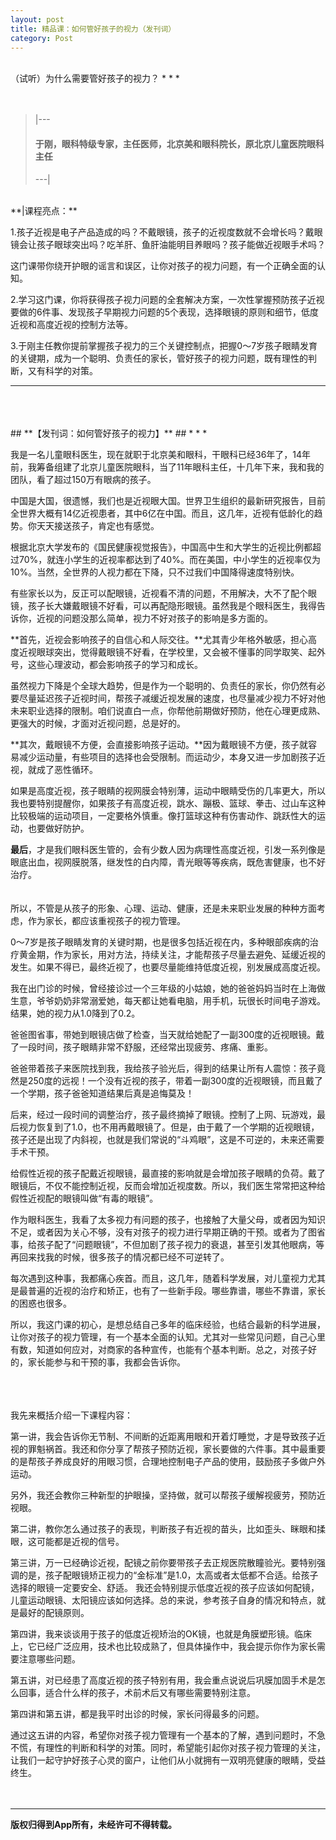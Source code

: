 ```yaml
---
layout: post
title: 精品课：如何管好孩子的视力（发刊词）
category: Post
---
```

<br />
（试听）为什么需要管好孩子的视力？
* * *
<br />
<br />
<br />


<blockquote>|---

#### **于刚，眼科特级专家，主任医师，北京美和眼科院长，原北京儿童医院眼科主任** ####

---|</blockquote>

<br />
**|课程亮点：**

1.孩子近视是电子产品造成的吗？不戴眼镜，孩子的近视度数就不会增长吗？戴眼镜会让孩子眼球突出吗？吃羊肝、鱼肝油能明目养眼吗？孩子能做近视眼手术吗？

这门课带你绕开护眼的谣言和误区，让你对孩子的视力问题，有一个正确全面的认知。

2.学习这门课，你将获得孩子视力问题的全套解决方案，一次性掌握预防孩子近视要做的6件事、发现孩子早期视力问题的5个表现，选择眼镜的原则和细节，低度近视和高度近视的控制方法等。

3.于刚主任教你提前掌握孩子视力的三个关键控制点，把握0～7岁孩子眼睛发育的关键期，成为一个聪明、负责任的家长，管好孩子的视力问题，既有理性的判断，又有科学的对策。

* * *
<br />
<br />
<br />
## **【发刊词：如何管好孩子的视力】** ##
* * *

我是一名儿童眼科医生，现在就职于北京美和眼科，干眼科已经36年了，14年前，我筹备组建了北京儿童医院眼科，当了11年眼科主任，十几年下来，我和我的团队，看了超过150万有眼病的孩子。

中国是大国，很遗憾，我们也是近视眼大国。世界卫生组织的最新研究报告，目前全世界大概有14亿近视患者，其中6亿在中国。而且，这几年，近视有低龄化的趋势。你天天接送孩子，肯定也有感觉。

根据北京大学发布的《国民健康视觉报告》，中国高中生和大学生的近视比例都超过70%，就连小学生的近视率都达到了40%。而在美国，中小学生的近视率仅为10%。当然，全世界的人视力都在下降，只不过我们中国降得速度特别快。

有些家长以为，反正可以配眼镜，近视看不清的问题，不用解决，大不了配个眼镜，孩子长大嫌戴眼镜不好看，可以再配隐形眼镜。虽然我是个眼科医生，我得告诉你，近视的问题没那么简单，视力不好对孩子的影响是多方面的。

**首先，近视会影响孩子的自信心和人际交往。**尤其青少年格外敏感，担心高度近视眼球突出，觉得戴眼镜不好看，在学校里，又会被不懂事的同学取笑、起外号，这些心理波动，都会影响孩子的学习和成长。

虽然视力下降是个全球大趋势，但是作为一个聪明的、负责任的家长，你仍然有必要尽量延迟孩子近视时间，帮孩子减缓近视发展的速度，也尽量减少视力不好对他未来职业选择的限制。咱们说直白一点，你帮他前期做好预防，他在心理更成熟、更强大的时候，才面对近视问题，总是好的。

**其次，戴眼镜不方便，会直接影响孩子运动。**因为戴眼镜不方便，孩子就容易减少运动量，有些项目的选择也会受限制。而运动少，本身又进一步加剧孩子近视，就成了恶性循环。

如果是高度近视，孩子眼睛的视网膜会特别薄，运动中眼睛受伤的几率更大，所以我也要特别提醒你，如果孩子有高度近视，跳水、蹦极、篮球、拳击、过山车这种比较极端的运动项目，一定要格外慎重。像打篮球这种有伤害动作、跳跃性大的运动，也要做好防护。

**最后**，才是我们眼科医生管的，会有少数人因为病理性高度近视，引发一系列像是眼底出血，视网膜脱落，继发性的白内障，青光眼等等疾病，既危害健康，也不好治疗。
<br />
<br />
<br />
所以，不管是从孩子的形象、心理、运动、健康，还是未来职业发展的种种方面考虑，作为家长，都应该重视孩子的视力管理。

0～7岁是孩子眼睛发育的关键时期，也是很多包括近视在内，多种眼部疾病的治疗黄金期，作为家长，用对方法，持续关注，才能帮孩子尽量去避免、延缓近视的发生。如果不得已，最终近视了，也要尽量能维持低度近视，别发展成高度近视。

我在出门诊的时候，曾经接诊过一个三年级的小姑娘，她的爸爸妈妈当时在上海做生意，爷爷奶奶非常溺爱她，每天都让她看电脑，用手机，玩很长时间电子游戏。结果，她的视力从1.0降到了0.2。

爸爸图省事，带她到眼镜店做了检查，当天就给她配了一副300度的近视眼镜。戴了一段时间，孩子眼睛非常不舒服，还经常出现疲劳、疼痛、重影。

爸爸带着孩子来医院找到我，我给孩子验光后，得到的结果让所有人震惊：孩子竟然是250度的远视！一个没有近视的孩子，带着一副300度的近视眼镜，而且戴了一个学期，孩子爸爸知道结果后真是追悔莫及！

后来，经过一段时间的调整治疗，孩子最终摘掉了眼镜。控制了上网、玩游戏，最后视力恢复到了1.0，也不用再戴眼镜了。但是，由于戴了一个学期的近视眼镜，孩子还是出现了内斜视，也就是我们常说的“斗鸡眼”，这是不可逆的，未来还需要手术干预。

给假性近视的孩子配戴近视眼镜，最直接的影响就是会增加孩子眼睛的负荷。戴了眼镜后，不仅不能控制近视，反而会增加近视度数。所以，我们医生常常把这种给假性近视配的眼镜叫做“有毒的眼镜”。

作为眼科医生，我看了太多视力有问题的孩子，也接触了大量父母，或者因为知识不足，或者因为关心不够，没有对孩子的视力进行早期正确的干预。或者为了图省事，给孩子配了“问题眼镜”，不但加剧了孩子视力的衰退，甚至引发其他眼病，等再回来找我的时候，很多孩子的情况都已经不可逆转了。

每次遇到这种事，我都痛心疾首。而且，这几年，随着科学发展，对儿童视力尤其是最普遍的近视的治疗和矫正，也有了一些新手段。哪些靠谱，哪些不靠谱，家长的困惑也很多。

所以，我这门课的初心，是想总结自己多年的临床经验，也结合最新的科学进展，让你对孩子的视力管理，有一个基本全面的认知。尤其对一些常见问题，自己心里有数，知道如何应对，对商家的各种宣传，也能有个基本判断。总之，对孩子好的，家长能参与和干预的事，我都会告诉你。

<br />
<br />
<br />
我先来概括介绍一下课程内容：

第一讲，我会告诉你无节制、不间断的近距离用眼和开着灯睡觉，才是导致孩子近视的罪魁祸首。我还和你分享了帮孩子预防近视，家长要做的六件事。其中最重要的是帮孩子养成良好的用眼习惯，合理地控制电子产品的使用，鼓励孩子多做户外运动。

另外，我还会教你三种新型的护眼操，坚持做，就可以帮孩子缓解视疲劳，预防近视眼。

第二讲，教你怎么通过孩子的表现，判断孩子有近视的苗头，比如歪头、眯眼和揉眼，这可能都是近视的信号。

第三讲，万一已经确诊近视，配镜之前你要带孩子去正规医院散瞳验光。要特别强调的是，孩子配眼镜矫正视力的“金标准”是1.0，太高或者太低都不合适。给孩子选择的眼镜一定要安全、舒适。
我还会特别提示低度近视的孩子应该如何配镜，儿童运动眼镜、太阳镜应该如何选择。总的来说，参考孩子自身的情况和特点，就是最好的配镜原则。

第四讲，我来谈谈用于孩子的低度近视矫治的OK镜，也就是角膜塑形镜。临床上，它已经广泛应用，技术也比较成熟了，但具体操作中，我会提示你作为家长需要注意哪些问题。

第五讲，对已经患了高度近视的孩子特别有用，我会重点说说后巩膜加固手术是怎么回事，适合什么样的孩子，术前术后又有哪些需要特别注意。

第四讲和第五讲，都是我平时出诊的时候，家长问得最多的问题。

通过这五讲的内容，希望你对孩子视力管理有一个基本的了解，遇到问题时，不急不慌，有理性的判断和科学的对策。同时，希望能引起你对孩子视力管理的关注，让我们一起守护好孩子心灵的窗户，让他们从小就拥有一双明亮健康的眼睛，受益终生。
<br />
<br />
<br />
* * *
**版权归得到App所有，未经许可不得转载。**
